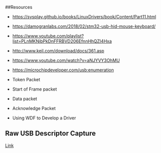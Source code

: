 ##Resources

+   https://sysplay.github.io/books/LinuxDrivers/book/Content/Part11.html

+   https://damogranlabs.com/2018/02/stm32-usb-hid-mouse-keyboard/

+   https://www.youtube.com/playlist?list=PLnMKNibPkDnFFRBVD206EfnnHhQZI4Hxa

+   http://www.keil.com/download/docs/361.asp

+   https://www.youtube.com/watch?v=aNJYVY3OhMU

+   https://microchipdeveloper.com/usb:enumeration


+   Token Packet
 +   Start of Frame packet
  +  Data packet
   + Acknowledge Packet
   
   
   + Using WDF to Develop a Driver
   
   
   ## Raw USB Descriptor Capture
   [Link](https://www.thesycon.de/eng/usb_descriptordumper.shtml)
